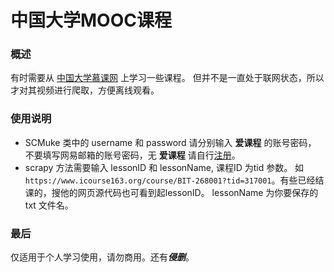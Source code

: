 # 中国大学MOOC课程


### 概述

有时需要从 [中国大学慕课网](https://www.icourse163.org)  上学习一些课程。
但并不是一直处于联网状态，所以才对其视频进行爬取，方便离线观看。

###  使用说明

- SCMuke 类中的 username 和 password 请分别输入 **爱课程** 的账号密码， 不要填写网易邮箱的账号密码，无 **爱课程** 请自行[注册](http://www.icourses.cn/web/sword/portal/toRegedit)。
- scrapy 方法需要输入 lessonID 和 lessonName, 课程ID 为tid 参数。 如 `https://www.icourse163.org/course/BIT-268001?tid=317001`。有些已经结课的，搜他的网页源代码也可看到起lessonID。 lessonName 为你要保存的 txt 文件名。

### 最后
仅适用于个人学习使用，请勿商用。还有***侵删***。


